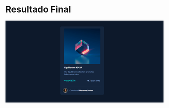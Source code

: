 <h1>Resultado Final</h1>
<img src="https://github.com/Mariianah-Santos/projetos/blob/main/projeto13-card-preview/resultado.png"/>